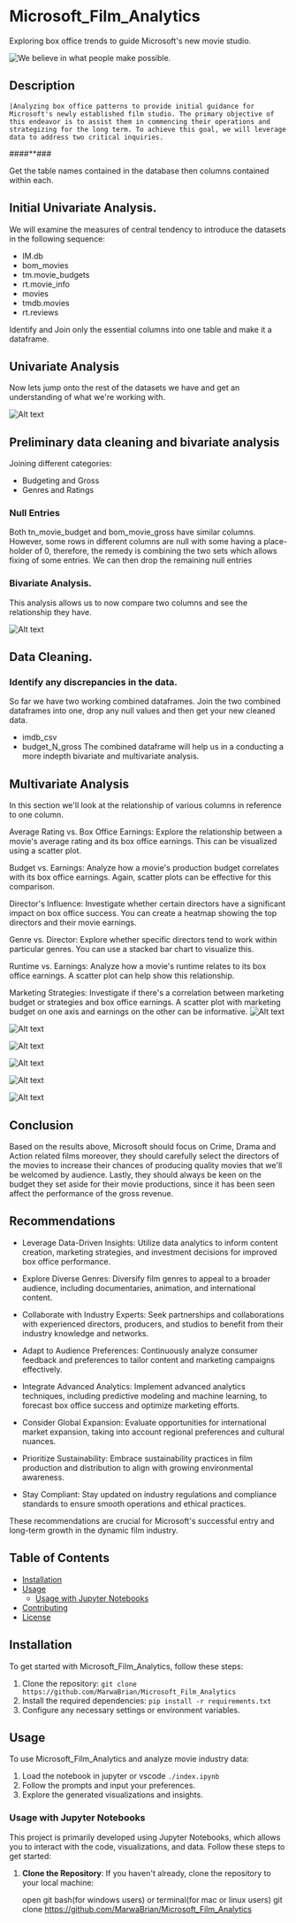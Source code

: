 # Microsoft_Film_Analytics
Exploring box office trends to guide Microsoft's new movie studio.
 
![We believe in what people make possible.](./microsoft_studio.png)

## Description
    |Analyzing box office patterns to provide initial guidance for Microsoft's newly established film studio. The primary objective of this endeavor is to assist them in commencing their operations and strategizing for the long term. To achieve this goal, we will leverage data to address two critical inquiries.
####**###

Get the table names contained in the database then columns contained within each. 
## Initial Univariate Analysis.
We will examine the measures of central tendency to introduce the datasets in the following sequence:
* IM.db
* bom_movies
* tm.movie_budgets
* rt.movie_info
* movies
* tmdb.movies
* rt.reviews

Identify and Join only the essential columns into one table and make it a dataframe.

##  Univariate Analysis
Now lets jump onto the rest of the datasets we have and get an understanding of what we're working with.

![Alt text](image-1.png)

## Preliminary data cleaning and bivariate analysis

Joining different categories:
* Budgeting and Gross
* Genres and Ratings

### Null Entries
Both tn_movie_budget and bom_movie_gross have similar columns.
However, some rows in different columns are null with some having a place-holder of 0, therefore, the remedy is combining the two sets which  allows fixing of some entries. 
We can then drop the remaining null entries

### Bivariate Analysis.
This analysis allows us to now compare two columns and see the relationship they have.

![Alt text](image-2.png)

## Data Cleaning.
### Identify any discrepancies in the data.
So far we have two working combined dataframes.
Join the two combined dataframes into one, drop any null values and then get your new cleaned data.
* imdb_csv
* budget_N_gross
The combined dataframe will help us in a conducting a more indepth bivariate and multivariate analysis.

## Multivariate Analysis
In this section we'll look at the relationship of various columns in reference to one column.

Average Rating vs. Box Office Earnings: Explore the relationship between a movie's average rating and its box office earnings. This can be visualized using a scatter plot.

Budget vs. Earnings: Analyze how a movie's production budget correlates with its box office earnings. Again, scatter plots can be effective for this comparison.

Director's Influence: Investigate whether certain directors have a significant impact on box office success. You can create a heatmap showing the top directors and their movie earnings.

Genre vs. Director: Explore whether specific directors tend to work within particular genres. You can use a stacked bar chart to visualize this.

Runtime vs. Earnings: Analyze how a movie's runtime relates to its box office earnings. A scatter plot can help show this relationship.

Marketing Strategies: Investigate if there's a correlation between marketing budget or strategies and box office earnings. A scatter plot with marketing budget on one axis and earnings on the other can be informative.
![Alt text](image-3.png)

![Alt text](image-4.png)

![Alt text](image-5.png)

![Alt text](image-6.png)

![Alt text](image-7.png)

![Alt text](image-8.png)

## Conclusion 
Based on the results above, Microsoft should focus on Crime, Drama and Action related films moreover, they should carefully select the directors of the movies to increase their chances of producing quality movies that we'll be welcomed by audience.
Lastly, they should always be keen on the budget they set aside for their movie productions, since it has been seen affect the performance of the gross revenue.

## Recommendations
* Leverage Data-Driven Insights: Utilize data analytics to inform content creation, marketing strategies, and investment decisions for improved box office performance.

* Explore Diverse Genres: Diversify film genres to appeal to a broader audience, including documentaries, animation, and international content.

* Collaborate with Industry Experts: Seek partnerships and collaborations with experienced directors, producers, and studios to benefit from their industry knowledge and networks.

* Adapt to Audience Preferences: Continuously analyze consumer feedback and preferences to tailor content and marketing campaigns effectively.

* Integrate Advanced Analytics: Implement advanced analytics techniques, including predictive modeling and machine learning, to forecast box office success and optimize marketing efforts.

* Consider Global Expansion: Evaluate opportunities for international market expansion, taking into account regional preferences and cultural nuances.

* Prioritize Sustainability: Embrace sustainability practices in film production and distribution to align with growing environmental awareness.

* Stay Compliant: Stay updated on industry regulations and compliance standards to ensure smooth operations and ethical practices.

These recommendations are crucial for Microsoft's successful entry and long-term growth in the dynamic film industry.



## Table of Contents

- [Installation](#installation)
- [Usage](#usage)
  - [Usage with Jupyter Notebooks](#usage-with-jupyter-notebooks)
- [Contributing](#contributing)
- [License](#license)

## Installation

To get started with Microsoft_Film_Analytics, follow these steps:

1. Clone the repository: `git clone https://github.com/MarwaBrian/Microsoft_Film_Analytics`
2. Install the required dependencies: `pip install -r requirements.txt`
3. Configure any necessary settings or environment variables.

## Usage

To use Microsoft_Film_Analytics and analyze movie industry data:

1. Load the notebook in jupyter or vscode `./index.ipynb`
2. Follow the prompts and input your preferences.
3. Explore the generated visualizations and insights.



### Usage with Jupyter Notebooks

This project is primarily developed using Jupyter Notebooks, which allows you to interact with the code, visualizations, and data. Follow these steps to get started:

1. **Clone the Repository**: If you haven't already, clone the repository to your local machine:

   open git bash(for windows users) or terminal(for mac or linux users)
   git clone https://github.com/MarwaBrian/Microsoft_Film_Analytics

